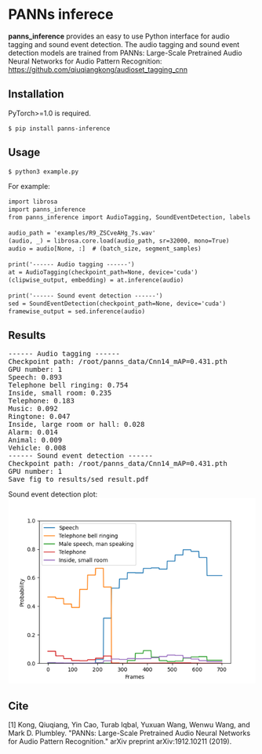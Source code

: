 # PANNs inferece

**panns_inference** provides an easy to use Python interface for audio tagging and sound event detection. The audio tagging and sound event detection models are trained from PANNs: Large-Scale Pretrained Audio Neural Networks for Audio Pattern Recognition: https://github.com/qiuqiangkong/audioset_tagging_cnn

## Installation
PyTorch>=1.0 is required.
```
$ pip install panns-inference
```

## Usage
```
$ python3 example.py
```

For example:

```
import librosa
import panns_inference
from panns_inference import AudioTagging, SoundEventDetection, labels

audio_path = 'examples/R9_ZSCveAHg_7s.wav'
(audio, _) = librosa.core.load(audio_path, sr=32000, mono=True)
audio = audio[None, :]  # (batch_size, segment_samples)

print('------ Audio tagging ------')
at = AudioTagging(checkpoint_path=None, device='cuda')
(clipwise_output, embedding) = at.inference(audio)

print('------ Sound event detection ------')
sed = SoundEventDetection(checkpoint_path=None, device='cuda')
framewise_output = sed.inference(audio)
```


## Results
<pre>
------ Audio tagging ------
Checkpoint path: /root/panns_data/Cnn14_mAP=0.431.pth
GPU number: 1
Speech: 0.893
Telephone bell ringing: 0.754
Inside, small room: 0.235
Telephone: 0.183
Music: 0.092
Ringtone: 0.047
Inside, large room or hall: 0.028
Alarm: 0.014
Animal: 0.009
Vehicle: 0.008
------ Sound event detection ------
Checkpoint path: /root/panns_data/Cnn14_mAP=0.431.pth
GPU number: 1
Save fig to results/sed_result.pdf
</pre>

Sound event detection plot:
<img src="resources/sed_result.png" width="600">

## Cite
[1] Kong, Qiuqiang, Yin Cao, Turab Iqbal, Yuxuan Wang, Wenwu Wang, and Mark D. Plumbley. "PANNs: Large-Scale Pretrained Audio Neural Networks for Audio Pattern Recognition." arXiv preprint arXiv:1912.10211 (2019).